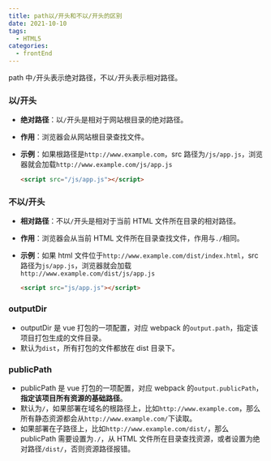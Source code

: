 ```yaml
---
title: path以/开头和不以/开头的区别
date: 2021-10-10
tags:
  - HTML5
categories:
  - frontEnd
---
```


path 中`/`开头表示绝对路径，不以`/`开头表示相对路径。

<!-- more -->

### 以/开头

- **绝对路径**：以`/`开头是相对于网站根目录的绝对路径。
- **作用**：浏览器会从网站根目录查找文件。
- **示例**：如果根路径是`http://www.example.com`，src 路径为`/js/app.js`，浏览器就会加载`http://www.example.com/js/app.js`

  ```html
  <script src="/js/app.js"></script>
  ```

### 不以/开头

- **相对路径**：不以`/`开头是相对于当前 HTML 文件所在目录的相对路径。
- **作用**：浏览器会从当前 HTML 文件所在目录查找文件，作用与`./`相同。
- **示例**：如果 html 文件位于`http://www.example.com/dist/index.html`，src 路径为`js/app.js`，浏览器就会加载`http://www.example.com/dist/js/app.js`

  ```html
  <script src="js/app.js"></script>
  ```

### outputDir

- outputDir 是 vue 打包的一项配置，对应 webpack 的`output.path`，指定该项目打包生成的文件目录。
- 默认为`dist`，所有打包的文件都放在 dist 目录下。

### publicPath

- publicPath 是 vue 打包的一项配置，对应 webpack 的`output.publicPath`，**指定该项目所有资源的基础路径**。
- 默认为`/`，如果部署在域名的根路径上，比如`http://www.example.com`，那么所有静态资源都会从`http://www.example.com/`下读取。
- 如果部署在子路径上，比如`http://www.example.com/dist/`，那么 publicPath 需要设置为`./`，从 HTML 文件所在目录查找资源，或者设置为绝对路径`/dist/`，否则资源路径报错。

